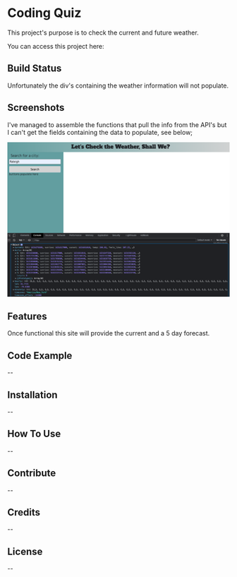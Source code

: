# Coding Quiz #

This project's purpose is to check the current and future weather.

You can access this project here: 

## Build Status ##

Unfortunately the div's containing the weather information will not populate.

## Screenshots ##

I've managed to assemble the functions that pull the info from the API's but I can't get the fields containing the data to populate, see below;

![alt=console log of an array of weather data](./images/console-log-of-info.png)

## Features ##

Once functional this site will provide the current and a 5 day forecast.

## Code Example ##

--

## Installation ##

--
## How To Use ##

--

## Contribute ##

--

## Credits ##

--

## License ##

--